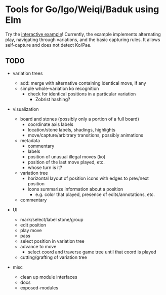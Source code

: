 # Tools for Go/Igo/Weiqi/Baduk using Elm

Try the [interactive example](http://www.gregrosenblatt.com/elm-goban/)!  Currently, the example implements alternating play, navigating through variations, and the basic capturing rules.  It allows self-capture and does not detect Ko/Pae.

## TODO

- variation trees
    - add: merge with alternative containing identical move, if any
    - simple whole-variation ko recognition
        - check for identical positions in a particular variation
            - Zobrist hashing?

- visualization
    - board and stones (possibly only a portion of a full board)
        - coordinate axis labels
        - location/stone labels, shadings, highlights
        - move/capture/arbitrary transitions, possibly animations
    - metadata
        - commentary
        - labels
        - position of unusual illegal moves (ko)
        - position of the last move played, etc.
        - whose turn is it?
    - variation tree
        - horizontal layout of position icons with edges to prev/next position
        - icons summarize information about a position
           - e.g. color that played, presence of edits/annotations, etc.
    - commentary

- UI
    - mark/select/label stone/group
    - edit position
    - play move
    - pass
    - select position in variation tree
    - advance to move
        - select coord and traverse game tree until that coord is played
    - cutting/grafting of variation tree

- misc
    - clean up module interfaces
    - docs
    - exposed-modules
